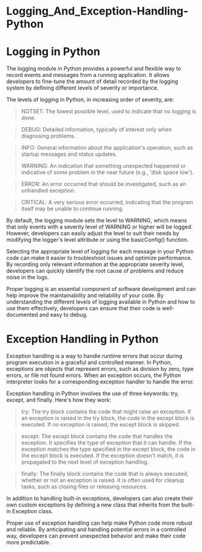 # Logging_And_Exception-Handling-Python

# Logging in Python

The logging module in Python provides a powerful and flexible way to record events and messages from a running application. It allows developers to fine-tune the amount of detail recorded by the logging system by defining different levels of severity or importance.

The levels of logging in Python, in increasing order of severity, are:

> NOTSET: The lowest possible level, used to indicate that no logging is done.

> DEBUG: Detailed information, typically of interest only when diagnosing problems.

> INFO: General information about the application's operation, such as startup messages and status updates.

> WARNING: An indication that something unexpected happened or indicative of some problem in the near future (e.g., 'disk space low').

> ERROR: An error occurred that should be investigated, such as an unhandled exception.

> CRITICAL: A very serious error occurred, indicating that the program itself may be unable to continue running.

By default, the logging module sets the level to WARNING, which means that only events with a severity level of WARNING or higher will be logged. However, developers can easily adjust the level to suit their needs by modifying the logger's level attribute or using the basicConfig() function.

Selecting the appropriate level of logging for each message in your Python code can make it easier to troubleshoot issues and optimize performance. By recording only relevant information at the appropriate severity level, developers can quickly identify the root cause of problems and reduce noise in the logs.

Proper logging is an essential component of software development and can help improve the maintainability and reliability of your code. By understanding the different levels of logging available in Python and how to use them effectively, developers can ensure that their code is well-documented and easy to debug.

# Exception Handling in Python

Exception handling is a way to handle runtime errors that occur during program execution in a graceful and controlled manner. In Python, exceptions are objects that represent errors, such as division by zero, type errors, or file not found errors. When an exception occurs, the Python interpreter looks for a corresponding exception handler to handle the error.

Exception handling in Python involves the use of three keywords: try, except, and finally. Here's how they work:

> try: The try block contains the code that might raise an exception. If an exception is raised in the try block, the code in the except block is executed. If no exception is raised, the except block is skipped.

> except: The except block contains the code that handles the exception. It specifies the type of exception that it can handle. If the exception matches the type specified in the except block, the code in the except block is executed. If the exception doesn't match, it is propagated to the next level of exception handling.

> finally: The finally block contains the code that is always executed, whether or not an exception is raised. It is often used for cleanup tasks, such as closing files or releasing resources.

In addition to handling built-in exceptions, developers can also create their own custom exceptions by defining a new class that inherits from the built-in Exception class.

Proper use of exception handling can help make Python code more robust and reliable. By anticipating and handling potential errors in a controlled way, developers can prevent unexpected behavior and make their code more predictable.
